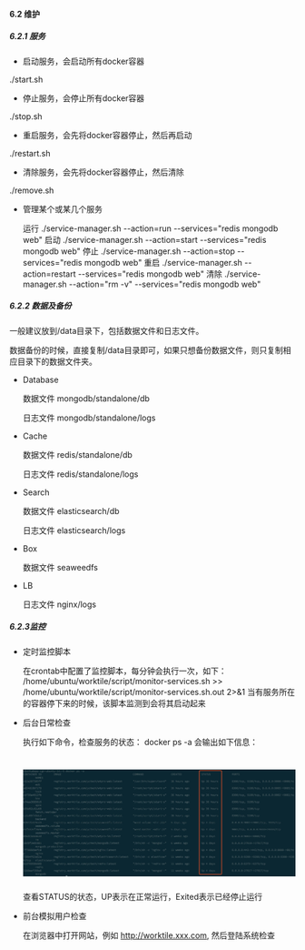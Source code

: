 #### **6.2 维护**
##### 6.2.1 服务
* 启动服务，会启动所有docker容器

 ./start.sh
* 停止服务，会停止所有docker容器
 
 ./stop.sh
* 重启服务，会先将docker容器停止，然后再启动
 
 ./restart.sh
* 清除服务，会先将docker容器停止，然后清除
 
 ./remove.sh
* 管理某个或某几个服务

  运行
  ./service-manager.sh --action=run --services="redis mongodb web"
  启动
  ./service-manager.sh --action=start --services="redis mongodb web"
  停止
  ./service-manager.sh --action=stop --services="redis mongodb web"
  重启
  ./service-manager.sh --action=restart --services="redis mongodb web"
  清除
  ./service-manager.sh --action="rm -v" --services="redis mongodb web"
  
##### 6.2.2 数据及备份
一般建议放到/data目录下，包括数据文件和日志文件。

数据备份的时候，直接复制/data目录即可，如果只想备份数据文件，则只复制相应目录下的数据文件夹。
* Database

  数据文件
  mongodb/standalone/db
 
   日志文件
  mongodb/standalone/logs
* Cache

  数据文件
  redis/standalone/db
  
  日志文件
  redis/standalone/logs
* Search

  数据文件
  elasticsearch/db
  
  日志文件
  elasticsearch/logs
* Box
  
  数据文件
  seaweedfs
* LB
  
  日志文件
  nginx/logs
  
##### 6.2.3监控
* 定时监控脚本
  
  在crontab中配置了监控脚本，每分钟会执行一次，如下：
  /home/ubuntu/worktile/script/monitor-services.sh >> 
  /home/ubuntu/worktile/script/monitor-services.sh.out 2>&1
  当有服务所在的容器停下来的时候，该脚本监测到会将其启动起来
* 后台日常检查

  执行如下命令，检查服务的状态：
  docker ps -a
  会输出如下信息：
  # ![](/assets/6.2.3.jpg) 
  
  查看STATUS的状态，UP表示在正常运行，Exited表示已经停止运行
* 前台模拟用户检查

  在浏览器中打开网站，例如 http://worktile.xxx.com, 然后登陆系统检查
 
